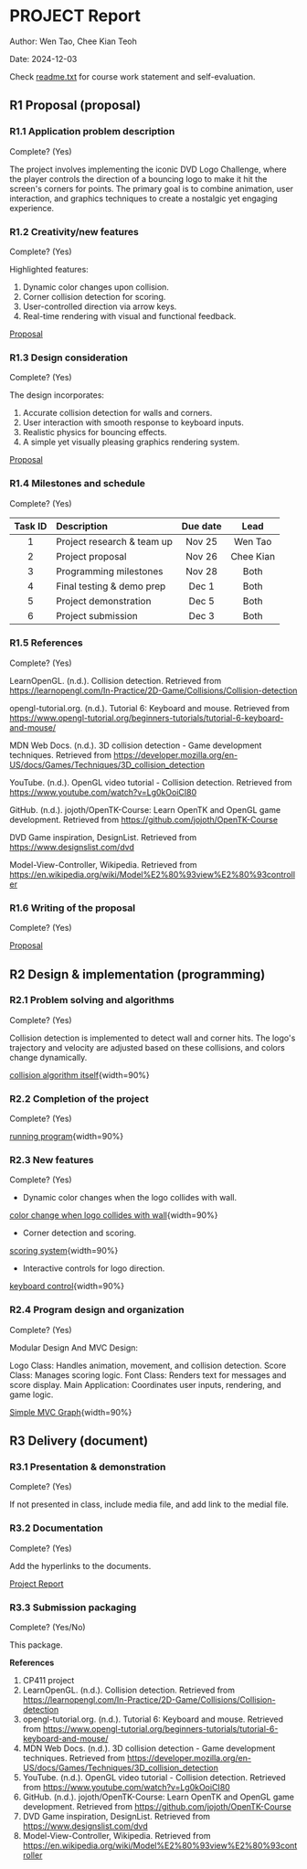 # PROJECT Report

Author: Wen Tao, Chee Kian Teoh  

Date: 2024-12-03 

Check [readme.txt](readme.txt) for course work statement and self-evaluation. 
  

## R1 Proposal (proposal)

### R1.1 Application problem description
 
Complete? (Yes) 

The project involves implementing the iconic DVD Logo Challenge, where the player controls the direction of a bouncing logo to make it hit the screen's corners for points. The primary goal is to combine animation, user interaction, and graphics techniques to create a nostalgic yet engaging experience. 
	

### R1.2 Creativity/new features
 
Complete? (Yes) 

Highlighted features:

1. Dynamic color changes upon collision.
2. Corner collision detection for scoring.
3. User-controlled direction via arrow keys.
4. Real-time rendering with visual and functional feedback.

<a href="proposal.md">Proposal</a>

### R1.3 Design consideration
 
Complete? (Yes)

The design incorporates:

1. Accurate collision detection for walls and corners.
2. User interaction with smooth response to keyboard inputs.
3. Realistic physics for bouncing effects.
4. A simple yet visually pleasing graphics rendering system.

<a href="proposal.md">Proposal</a>

### R1.4 Milestones and schedule
 
Complete? (Yes) 

| Task ID | Description   |  Due date | Lead   |  
| :----:  | :------------ | :-----:   | :------: |  
|  1      | Project research & team up | Nov 25 | Wen Tao | 
|  2      | Project proposal | Nov 26 | Chee Kian |
|  3      | Programming milestones  | Nov 28 | Both  |
|  4      | Final testing & demo prep  | Dec 1  | Both  |
|  5      | Project demonstration | Dec 5 | Both  |
|  6      | Project submission | Dec 3 | Both   |


### R1.5 References
 

Complete? (Yes) 


LearnOpenGL. (n.d.). Collision detection. Retrieved from https://learnopengl.com/In-Practice/2D-Game/Collisions/Collision-detection

opengl-tutorial.org. (n.d.). Tutorial 6: Keyboard and mouse. Retrieved from https://www.opengl-tutorial.org/beginners-tutorials/tutorial-6-keyboard-and-mouse/

MDN Web Docs. (n.d.). 3D collision detection - Game development techniques. Retrieved from https://developer.mozilla.org/en-US/docs/Games/Techniques/3D_collision_detection

YouTube. (n.d.). OpenGL video tutorial - Collision detection. Retrieved from https://www.youtube.com/watch?v=Lg0kOoiCI80

GitHub. (n.d.). jojoth/OpenTK-Course: Learn OpenTK and OpenGL game development. Retrieved from https://github.com/jojoth/OpenTK-Course

DVD Game inspiration, DesignList. Retrieved from https://www.designslist.com/dvd

Model-View-Controller, Wikipedia. Retrieved from https://en.wikipedia.org/wiki/Model%E2%80%93view%E2%80%93controller


### R1.6 Writing of the proposal
 
Complete? (Yes) 

<a href="proposal.md">Proposal</a>


## R2 Design & implementation (programming)

### R2.1 Problem solving and algorithms
 
Complete? (Yes) 

Collision detection is implemented to detect wall and corner hits. The logo's trajectory and velocity are adjusted based on these collisions, and colors change dynamically.

[collision algorithm itself](images/collision.png){width=90%}


### R2.2 Completion of the project
 
Complete? (Yes) 

[running program](images/program.png){width=90%}


### R2.3 New features
 
Complete? (Yes) 

- Dynamic color changes when the logo collides with wall.

[color change when logo collides with wall](images/color.png){width=90%}

- Corner detection and scoring.

[scoring system](images/score.png){width=90%}

- Interactive controls for logo direction.

[keyboard control](images/control.png){width=90%}


### R2.4 Program design and organization
 
Complete? (Yes) 

Modular Design And MVC Design:

Logo Class: Handles animation, movement, and collision detection.
Score Class: Manages scoring logic.
Font Class: Renders text for messages and score display.
Main Application: Coordinates user inputs, rendering, and game logic.

[Simple MVC Graph](images/MVC.png){width=90%}

## R3 Delivery (document)

### R3.1 Presentation & demonstration
 

Complete? (Yes) 

If not presented in class, include media file, and add link to the medial file.


### R3.2 Documentation
 
Complete? (Yes) 

Add the hyperlinks to the documents. 

<a href="project_report.md">Project Report</a>

### R3.3 Submission packaging


Complete? (Yes/No) 

This package.





**References**

1. CP411 project
2. LearnOpenGL. (n.d.). Collision detection. Retrieved from https://learnopengl.com/In-Practice/2D-Game/Collisions/Collision-detection
3. opengl-tutorial.org. (n.d.). Tutorial 6: Keyboard and mouse. Retrieved from https://www.opengl-tutorial.org/beginners-tutorials/tutorial-6-keyboard-and-mouse/
4. MDN Web Docs. (n.d.). 3D collision detection - Game development techniques. Retrieved from https://developer.mozilla.org/en-US/docs/Games/Techniques/3D_collision_detection
5. YouTube. (n.d.). OpenGL video tutorial - Collision detection. Retrieved from https://www.youtube.com/watch?v=Lg0kOoiCI80
6. GitHub. (n.d.). jojoth/OpenTK-Course: Learn OpenTK and OpenGL game development. Retrieved from https://github.com/jojoth/OpenTK-Course
7. DVD Game inspiration, DesignList. Retrieved from https://www.designslist.com/dvd
8. Model-View-Controller, Wikipedia. Retrieved from https://en.wikipedia.org/wiki/Model%E2%80%93view%E2%80%93controller
